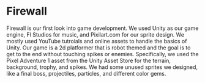 # Firewall
Firewall is our first look into game development. We used Unity as our game engine, Fl Studios for music, and Pixilart.com for our sprite design. We mostly used YouTube tutroials and online assets to handle the basics of Unity. Our game is a 2d platformer that is robot themed and the goal is to get to the end without touching spikes or enemies.
Specifically, we used the Pixel Adventure 1 asset from the Unity Asset Store for the terrain, background, trophy, and spikes.
We had some unused sprites we designed, like a final boss, projectiles, particles, and different color gems.
